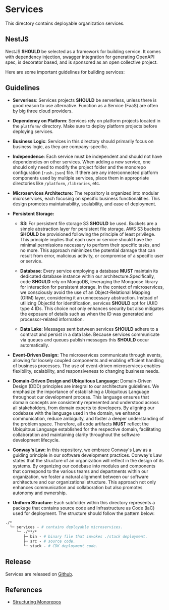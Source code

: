 # Services

This directory contains deployable organization services.

## NestJS

NestJS **SHOULD** be selected as a framework for building service. It comes with
dependency injection, swagger integration for generating OpenAPI spec, is
decorator based, and is sponsored as an open collective project.

Here are some important guidelines for building services:

## Guidelines

- **Serverless**: Services projects **SHOULD** be serverless, unless there is
  good reason to use alternative. Function as a Service (FaaS) are often by big
  three cloud providers.

- **Dependency on Platform**: Services rely on platform projects located in the
  `platform/` directory. Make sure to deploy platform projects before deploying
  services.

- **Business Logic**: Services in this directory should primarily focus on
  business logic, as they are company-specific.

- **Independence**: Each service must be independent and should not have
  dependencies on other services. When adding a new service, one should only
  need to modify the project folder and the monorepo configuration (`rush.json`)
  file. If there are any interconnected platform components used by multiple
  services, place them in appropriate directories like `/platform`,
  `/libraries`, etc.

- **Microservices Architecture:** The repository is organized into modular
  microservices, each focusing on specific business functionalities. This design
  promotes maintainability, scalability, and ease of deployment.

- **Persistent Storage:**

  - **S3**: For persistent file storage S3 **SHOULD** be used. Buckets are a
    simple abstraction layer for persistent file storage. AWS S3 buckets
    **SHOULD** be provisioned following the principle of least privilege. This
    principle implies that each user or service should have the minimal
    permissions necessary to perform their specific tasks, and no more. This
    approach minimizes the potential damage that can result from error,
    malicious activity, or compromise of a specific user or service.

  - **Database**: Every service employing a database **MUST** maintain its
    dedicated database instance within our architecture.Specifically, code
    **SHOULD** rely on MongoDB, leveraging the Mongoose library for interaction
    for persistent storage. In the context of microservices, we consciously
    avoid the use of an Object-Relational Mapping (ORM) layer, considering it an
    unnecessary abstraction. Instead of utilizing ObjectId for identification,
    services **SHOULD** opt for UUID type 4 IDs. This choice not only enhances
    security but also mitigates the exposure of details such as when the ID was
    generated and processor-related information.

  - **Data Lake**: Messages sent between services **SHOULD** adhere to a
    contract and persist in a data lake. Because services communicate via queues
    and queues publish messages this **SHOULD** occur automatically.

- **Event-Driven Design:** The microservices communicate through events,
  allowing for loosely coupled components and enabling efficient handling of
  business processes. The use of event-driven microservices enables flexibility,
  scalability, and responsiveness to changing business needs.

- **Domain-Driven Design and Ubiquitous Language:** Domain-Driven Design (DDD)
  principles are integral to our architecture guidelines. We emphasize the
  importance of establishing a Ubiquitous Language throughout our development
  process. This language ensures that domain concepts are consistently
  represented and understood across all stakeholders, from domain experts to
  developers. By aligning our codebase with the language used in the domain, we
  enhance communication, reduce ambiguity, and foster a deeper understanding of
  the problem space. Therefore, all code artifacts **MUST** reflect the
  Ubiquitous Language established for the respective domain, facilitating
  collaboration and maintaining clarity throughout the software development
  lifecycle.

- **Conway's Law:** In this repository, we embrace Conway's Law as a guiding
  principle in our software development practices. Conway's Law states that the
  structure of an organization will reflect in the design of its systems. By
  organizing our codebase into modules and components that correspond to the
  various teams and departments within our organization, we foster a natural
  alignment between our software architecture and our organizational structure.
  This approach not only enhances communication and collaboration but also
  promotes autonomy and ownership.

- **Uniform Structure**: Each subfolder within this directory represents a
  package that contains source code and Infrastructure as Code (IaC) used for
  deployment. The structure should follow the pattern below:

```graphql
./*
  └─ services - # contains deployable microservices.
     └─ ./**/*
        ├─ bin - # binary file that invokes ./stack deployment.
        ├─ src - # source code.
        └─ stack - # CDK deployment code.
```

## Release

Services are released on
[Github](https://github.com/hxtree/cats-cradle/releases).

## References

- [Structuring Monorepos](https://danoncoding.com/monorepos-for-microservices-part-2-code-structure-e2bddac3474d)

